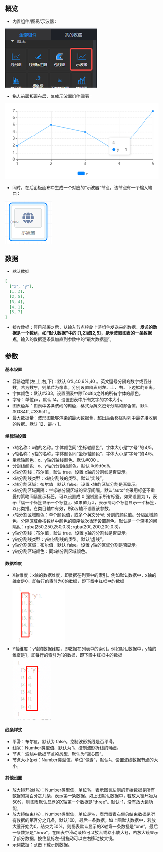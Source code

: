 <a name="yC1BL"></a>
## 概览
- 内置组件/图表/示波器：

![image.png](images/示波器/1.png)

- 拖入前面板画布后，生成示波器组件图表：

![image.png](images/示波器/2.png)

- 同时，在后面板画布中生成一个对应的“示波器”节点，该节点有一个输入端口：

![image.png](images/示波器/3.png)
<a name="UeuT8"></a>
## 数据

- 默认数据
```json
[
  ["x", "y"], 
  [1, 2], 
  [2, 5], 
  [3, 4], 
  [4, 1], 
  [5, 7]
]
```

- 接收数据：项目部署之后，从输入节点接收上游组件发送来的数据，**发送的数据是一个数组，如“默认数据”中的 [1,2]或[2,5]，是示波器图表的一条数据点**。输入的数据逐条累加直到参数中的“最大数据量”。
<a name="RWz1I"></a>
## 参数
<a name="Ou28H"></a>
#### 基本设置

- 容器边距(左,上,右,下)：默认 6%,40,6%,40 。英文逗号分隔的数字或百分数，若为数字，则单位为像素，分别设置图表到左、上、右、下边框的距离。
- 字体颜色：默认#333。设置图表中除Tooltip之外的所有字体的颜色。
- 字号：单位px，默认 14。设置图表中所有文字的字体大小。
- 图表色系：图表中各条波线的颜色，格式为英文逗号分隔的颜色值。默认 #0084ff, #339cff 。
- 最大数据量：波形图能够渲染的最大数据量，超出后会移除队列中最先接收到的数据。默认 12，最小 1。
<a name="K04HV"></a>
#### 坐标轴设置

- x轴名称：x轴的名称。字体颜色同“坐标轴颜色”，字体大小是“字号”的 4/5。
- y轴名称：y轴的名称。字体颜色同“坐标轴颜色”，字体大小是“字号”的 4/5。
- 坐标轴颜色：x、y轴的轴线颜色。默认#000 。
- 分割线颜色：x、y轴的分割线颜色。默认 #d9d9d9。
- x轴分割线：布尔值，默认 true。设置 x轴的分割线是否显示。
- x轴分割线类型：x轴分割线的类型。默认“实线”。
- x轴分割区域：布尔值，默认 false。设置 x轴的区域分割是否显示。
- x轴分割区域间隔：坐标轴分隔区域的显示间隔。默认“auto”会采用标签不重叠的策略间隔显示标签。可以设置成 0 强制显示所有标签。如果设置为 `1`，表示『隔一个标签显示一个标签』，如果值为 `2`，表示隔两个标签显示一个标签，以此类推。在类目轴中有效，所以y轴不设置该参数。
- x轴分割区域颜色：单个颜色值，或多个英文分号; 分割的颜色值。分隔区域颜色。分隔区域会按数组中颜色的顺序依次循环设置颜色。默认是一个深浅的间隔色：rgba(250,250,250,0.3); rgba(200,200,200,0.3)。
- y轴分割线：布尔值，默认 true。设置 y轴的分割线是否显示。
- y轴分割线类型：y轴分割线的类型。默认“虚线”。
- y轴分割区域：布尔值，默认 false。设置 y轴的区域分割是否显示。
- y轴分割区域颜色：同x轴分割区域颜色。
<a name="uJ5le"></a>
#### 数据维度

- X轴维度：x轴的数据维度，即数据在列表中的索引。例如默认数据中，x轴的维度是0，即每行的索引为0的数据，即下图中红框中的数据![image.png](images/示波器/4.png)
- Y轴维度：y轴的数据维度，即数据在列表中的索引。例如默认数据中，y轴的维度是1，即每行的索引为1的数据，即下图中红框中的数据![image.png](images/示波器/5.png)
<a name="LsqGN"></a>
#### 线条样式

- 平滑：布尔值，默认为 false。控制波形折线是否平滑。
- 线宽：Number类型值，默认为 1。控制波形折线的粗细。
- 节点：波线中数据节点的类型，默认为“空心圆”。
- 节点大小(px)：Number类型值，单位“像素”，默认4。设置波线数据节点的大小。
<a name="GdAu0"></a>
#### 其他设置

- 放大镜开始(%)：Number类型值，单位%，表示图表左侧的开始数据是所有数据的第百分之几条，表示第一条数据。如上图默认数据中，若放大镜开始为50%，则图表默认显示的X轴第一个数据是“three”。默认-1，没有放大镜功能。
- 放大镜结束(%)：Number类型值，单位是%，表示图表右侧的结束数据是所有数据的第百分之几条，默认100，最后一条数据。如上图默认数据中，若放大镜开始为0，结束为50%，则图表默认显示的X轴第一条数据是“one”，最后一条数据是“three”。在图表中滑动滚轮可以放大或缩小放大镜，若放大镜显示了部分数据，按住鼠标左-键拖动可以左右移动放大镜。
- 示例数据：点击下载示例数据。
